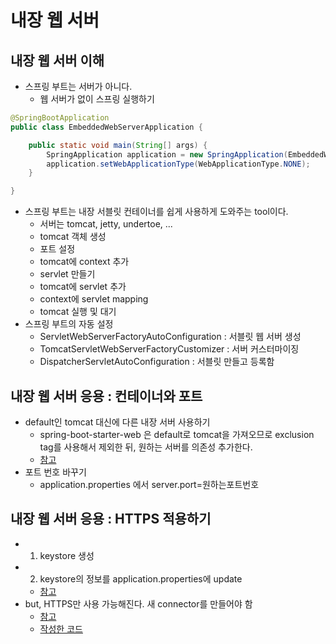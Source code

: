 # 내장 웹 서버
## 내장 웹 서버 이해
* 스프링 부트는 서버가 아니다.
  * 웹 서버가 없이 스프링 실행하기
```java
@SpringBootApplication
public class EmbeddedWebServerApplication {

    public static void main(String[] args) {
        SpringApplication application = new SpringApplication(EmbeddedWebServerApplication.class);
        application.setWebApplicationType(WebApplicationType.NONE);
    }

}
```
* 스프링 부트는 내장 서블릿 컨테이너를 쉽게 사용하게 도와주는 tool이다.
  * 서버는 tomcat, jetty, undertoe, ...
  * tomcat 객체 생성
  * 포트 설정
  * tomcat에 context 추가
  * servlet 만들기
  * tomcat에 servlet 추가
  * context에 servlet mapping
  * tomcat 실행 및 대기
* 스프링 부트의 자동 설정
  * ServletWebServerFactoryAutoConfiguration : 서블릿 웹 서버 생성
  * TomcatServletWebServerFactoryCustomizer : 서버 커스터마이징
  * DispatcherServletAutoConfiguration : 서블릿 만들고 등록함

## 내장 웹 서버 응용 : 컨테이너와 포트
* default인 tomcat 대신에 다른 내장 서버 사용하기
  * spring-boot-starter-web 은 default로 tomcat을 가져오므로 exclusion tag를 사용해서 제외한 뒤, 원하는 서버를 의존성 추가한다.
  * [참고](https://docs.spring.io/spring-boot/docs/current/reference/html/howto.html#howto-embedded-web-servers)
* 포트 번호 바꾸기
  * application.properties 에서 server.port=원하는포트번호

## 내장 웹 서버 응용 : HTTPS 적용하기
* 1. keystore 생성
* 2. keystore의 정보를 application.properties에 update
  * [참고](https://gist.github.com/keesun/f93f0b83d7232137283450e08a53c4fd)
* but, HTTPS만 사용 가능해진다. 새 connector를 만들어야 함
  * [참고](https://github.com/spring-projects/spring-boot/blob/v2.0.3.RELEASE/spring-boot-samples/spring-boot-sample-tomcat-multi-connectors/src/main/java/sample/tomcat/multiconnector/SampleTomcatTwoConnectorsApplication.java)
  * [작성한 코드](https://github.com/96glory/whiteship-spring-boot/tree/06652d11fcfa8f4eab025f9d59a0d005e26955ca)
  
  
